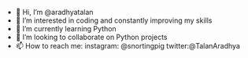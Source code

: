 - 👋 Hi, I’m @aradhyatalan
- 👀 I’m interested in coding and constantly improving my skills
- 🌱 I’m currently learning Python
- 💞️ I’m looking to collaborate on Python projects
- 📫 How to reach me: instagram: @snortingpig twitter:@TalanAradhya

<!---
aradhyatalan/aradhyatalan is a ✨ special ✨ repository because its `README.md` (this file) appears on your GitHub profile.
You can click the Preview link to take a look at your changes.
--->
